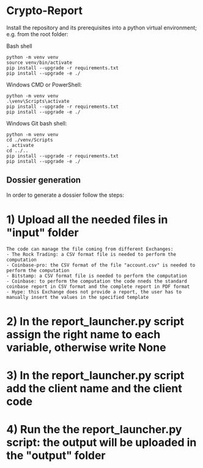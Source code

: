 # Crypto-Report

Install the repository and its prerequisites into a
python virtual environment; e.g. from the root folder:

Bash shell

    python -m venv venv
    source venv/bin/activate
    pip install --upgrade -r requirements.txt
    pip install --upgrade -e ./

Windows CMD or PowerShell:

    python -m venv venv
    .\venv\Scripts\activate
    pip install --upgrade -r requirements.txt
    pip install --upgrade -e ./

Windows Git bash shell:

    python -m venv venv
    cd ./venv/Scripts
    . activate
    cd ../..
    pip install --upgrade -r requirements.txt
    pip install --upgrade -e ./


## Dossier generation

In order to generate a dossier follow the steps:

# 1) Upload all the needed files in "input" folder
    The code can manage the file coming from different Exchanges:
    - The Rock Trading: a CSV format file is needed to perform the computation
    - Coinbase-pro: the CSV format of the file "account.csv" is needed to perform the computation
    - Bitstamp: a CSV format file is needed to perform the computation
    - Coinbase: to perform the computation the code nneds the standard coinbase report in CSV format and the complete report in PDF format
    - Hype: this Exchange does not provide a report, the user has to manually insert the values in the specified template
    
# 2) In the report_launcher.py script assign the right name to each variable, otherwise write None
# 3) In the report_launcher.py script add the client name and the client code
# 4) Run the the report_launcher.py script: the output will be uploaded in the "output" folder